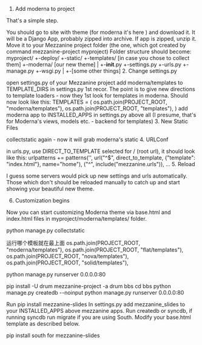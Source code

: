 1. Add moderna to project

That's a simple step.

You should go to site with theme (for moderna it's here ) and download it. It will be a Django App, probably zipped into archive.
If app is zipped, unzip it.
Move it to your Mezzanine project folder (the one, which got created by command mezzanine-project myproject)
Folder structure should become:
myproject/
+-deploy/
+-static/
+-templates/    [in case you chose to collect them]
+-moderna/      [our new theme]
|
+-__init__.py
+-settings.py
+-urls.py
+-manage.py
+-wsgi.py
|
+-[some other things]
2. Change settings.py

open settings.py of your Mezzanine project
add moderna/templates to TEMPLATE_DIRS in settings.py 1st recor. The point is to give new directions to template loaders - now they 1st look for templates in moderna. Should now look like this:
TEMPLATES = (
    os.path.join(PROJECT_ROOT, "moderna/templates"),
    os.path.join(PROJECT_ROOT, "templates"),
)
add moderna app to INSTALLED_APPS in settings.py above all (I presume, that's for Moderna's views, models etc. - backend for templates)
3. New Static Files

collectstatic again - now it will grab moderna's static
4. URLConf

in urls.py, use DIRECT_TO_TEMPLATE selected for / (root url), it should look like this:
urlpatterns += patterns('',
    url("^$", direct_to_template, {"template": "index.html"}, name="home"),
("^", include("mezzanine.urls")),
...
5. Reload

I guess some servers would pick up new settings and urls automatically. Those which don't should be reloaded manually to catch up and start showing your beautiful new theme.

6. Customization begins

Now you can start customizing Moderna theme via base.html and index.html files in myproject/moderna/templates/ folder.

python manage.py collectstatic

运行哪个模板就在最上面
os.path.join(PROJECT_ROOT, "moderna/templates"),
os.path.join(PROJECT_ROOT, "flat/templates"),
os.path.join(PROJECT_ROOT, "nova/templates"),
os.path.join(PROJECT_ROOT, "solid/templates"),

python manage.py runserver 0.0.0.0:80


pip install -U drum
mezzanine-project -a drum bbs
cd bbs
python manage.py createdb --noinput
python manage.py runserver 0.0.0.0:80

Run pip install mezzanine-slides
In settings.py add mezzanine_slides to your INSTALLED_APPS above mezzanine apps.
Run createdb or syncdb, if running syncdb run migrate if you are using South.
Modify your base.html template as described below.

pip install south for mezzanine-slides



